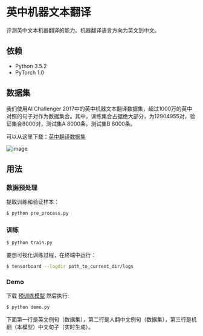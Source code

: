 # 英中机器文本翻译

评测英中文本机器翻译的能力。机器翻译语言方向为英文到中文。


## 依赖

- Python 3.5.2
- PyTorch 1.0

## 数据集

我们使用AI Challenger 2017中的英中机器文本翻译数据集，超过1000万的英中对照的句子对作为数据集合。其中，训练集合占据绝大部分，为12904955对，验证集合8000对，测试集A 8000条，测试集B 8000条。

可以从这里下载：[英中翻译数据集](https://challenger.ai/datasets/translation)

![image](https://github.com/foamliu/Transformer/raw/master/images/dataset.png)

## 用法

### 数据预处理
提取训练和验证样本：
```bash
$ python pre_process.py
```

### 训练
```bash
$ python train.py
```

要想可视化训练过程，在终端中运行：
```bash
$ tensorboard --logdir path_to_current_dir/logs
```

### Demo
下载 [预训练模型](https://github.com/foamliu/Scene-Classification/releases/download/v1.0/model.85-0.7657.hdf5) 然后执行:

```bash
$ python demo.py
```

下面第一行是英文例句（数据集），第二行是人翻中文例句（数据集），第三行是机翻（本模型）中文句子（实时生成）。


